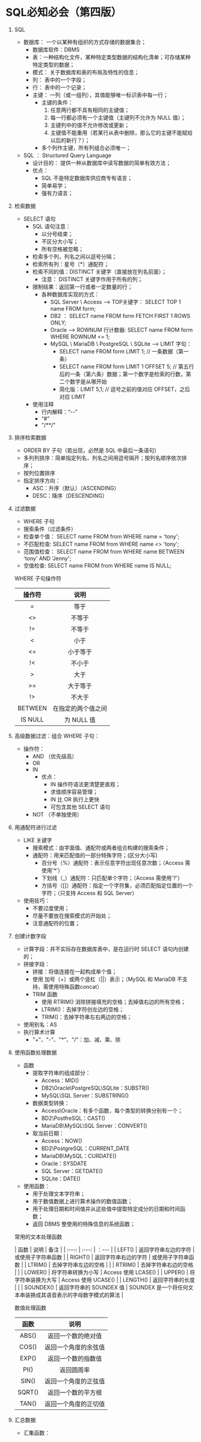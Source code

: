 #  SQL必知必会（第四版）
1. SQL
    +  数据库： 一个以某种有组织的方式存储的数据集合；
        +  数据库软件：DBMS
        +  表：一种结构化文件，某种特定类型数据的结构化清单；可存储某种特定类型的数据；
        +  模式： 关于数据库和表的布局及特性的信息；
        +  列： 表中的一个字段；
        +  行： 表中的一个记录；
        +  主键： 一列（或一组列），其值能够唯一标识表中每一行；
            +  主键的条件：
                1. 任意两行都不具有相同的主键值；
                2. 每一行都必须有一个主键值（主键列不允许为 NULL 值）；
                3. 主键列中的值不允许修改或更新；
                4. 主键值不能重用（若某行从表中删除，那么它的主键不能赋给以后的新行？）；
            +  多个列作主键，所有列组合必须唯一；
    +  SQL ： Structured Query Language
        +  设计目的： 提供一种从数据库中读写数据的简单有效方法；
        +  优点：
            +  SQL 不是特定数据库供应商专有语言；
            +  简单易学；
            +  强有力语言；
        
2. 检索数据
    +  SELECT 语句
        +  SQL 语句注意：
            +  以分号结束；
            +  不区分大小写；
            +  所有空格被忽略；
        +  检索多个列，列名之间以逗号分隔；
        +  检索所有列：星号（*）通配符；
        +  检索不同的值：DISTINCT 关键字（直接放在列名前面）；
            +  注意： DISTINCT 关键字作用于所有的列；
        +  限制结果：返回第一行或者一定数量的行；
            +  各种数据库实现的方式：
                +  SQL Server \ Access ——> TOP关键字： SELECT TOP 1 name FROM form;
                +  DB2 ： SELECT name FROM form FETCH FIRST 1 ROWS ONLY;
                +  Oracle ——> ROWNUM 行计数器: SELECT name FROM form WHERE ROWNUM <= 1;
                +  MySQL \ MariaDB \ PostgreSQL \ SQLite ——> LIMIT 字句：
                    +  SELECT name FROM form LIMIT 1; // 一条数据（第一条）
                    +  SELECT name FROM form LIMIT 1 OFFSET 5; // 第五行后的一条（第六条）数据；第一个数字是检索的行数，第二个数字是从哪开始
                    +  简化版：LIMIT 5,1; // 逗号之前的值对应 OFFSET，之后对应 LIMIT
        +  使用注释
            +  行内解释：“--”
            +  “#”
            +  "/**/"
        
3. 排序检索数据
    +  ORDER BY 子句（若出现，必然是 SQL 中最后一条语句）
    +  多列列排序：简单指定列名，列名之间用逗号隔开；按列名顺序依次排序；
    +  按列位置排序
    +  指定排序方向：
        +  ASC：升序（默认）（ASCENDING）
        +  DESC：降序（DESCENDING）
    
4.  过滤数据
    +  WHERE 子句
    +  搜索条件（过滤条件）
    +  检查单个值： SELECT name FROM from WHERE name = 'tony';
    +  不匹配检查:  SELECT name FROM from WHERE name <> 'tony';
    +  范围值检查： SELECT name FROM from WHERE name BETWEEN 'tony' AND 'Jenny';
    +  空值检查: SELECT name FROM from WHERE name IS NULL;

    WHERE  子句操作符  
    
    | 操作符 | 说明  |
    | :----:   | :----: |
    |  = | 等于
    | <> | 不等于 | 
    | != | 不等于 | 
    | < | 小于 | 
    | <= | 小于等于 | 
    | !< | 不小于 |
    |  \> | 大于 |
    | >= | 大于等于 | 
    | !> | 不大于 | 
    | BETWEEN | 在指定的两个值之间 |
    | IS NULL | 为 NULL 值 | 
            
5.  高级数据过滤：组合 WHERE 子句：
    +  操作符：
        +  AND  （优先级高）
        +  OR
        +  IN
            +  优点：
                +  IN 操作符语法更清楚更直观；
                +  求值顺序容易管理；
                +  IN 比 OR 执行上更快
                +  可包含其他 SELECT 语句
        +  NOT （不单独使用）
        
6.  用通配符进行过滤
    +  LIKE 关键字
        +  搜索模式：由字面值、通配符或两者组合构建的搜索条件；
        +  通配符：用来匹配值的一部分特殊字符；(区分大小写)
            +  百分号（%）通配符：表示任意字符出现任意次数；（Access 需使用'*'）
            +  下划线（_）通配符：只匹配单个字符；（Access 需使用'?'）
            +  方括号（[]）通配符：指定一个字符集，必须匹配指定位置的一个字符；（只支持 Access 和 SQL Server）
    +  使用技巧：
        +  不要过度使用；
        +  尽量不要放在搜索模式的开始处；
        +  注意通配符的位置；

7. 创建计数字段
    +  计算字段：并不实际存在数据库表中，是在运行时 SELECT 语句内创建的；
    +  拼接字段：
        +  拼接：将值连接在一起构成单个值；
        +  使用 加号（+）或两个竖杠（||）表示；（MySQL 和 MariaDB 不支持，需使用特殊函数concat）
        +  TRIM 函数
            +  使用 RTRIM() 消除拼接填充的空格；去掉值右边的所有空格；
            +  LTRIM()：去掉字符创左边的空格；
            +  TRIM()：去掉字符串左右两边的空格；
    +  使用别名：AS
    +  执行算术计算
        +  "+"、"-"、"*"、"/"：加、减、乘、除
        
8.  使用函数处理数据
    +  函数
        +  提取字符串的组成部分：
            +  Access：MID()
            +  DB2\Oracle\PostgreSQL\SQLite：SUBSTR()
            +  MySQL\SQL Server：SUBSTRING()
        +  数据类型转换：
            +  Access\Oracle：有多个函数，每个类型的转换分别有一个；
            +  BD2\PostfreSQL：CAST()
            +  MariaDB\MySQL\SQL Server：CONVERT()
        +  取当前日期：
            +  Access：NOW()
            +  BD2\PostgreSQL：CURRENT_DATE
            +  MariaDB\MySQL：CURDATE()
            +  Oracle：SYSDATE
            +  SQL Server：GETDATE()
            +  SQLite：DATE()
    +  使用函数：
        +  用于处理文本字符串；
        +  用于数值数据上进行算术操作的数值函数；
        +  用于处理日期和时间值并从这些值中提取特定成分的日期和时间函数；
        +  返回 DBMS 整使用的特殊信息的系统函数；

    常用的文本处理函数
    
    | 函数 | 说明 | 备注 |
    | :---: | :---: | ：--- |
    | LEFT() | 返回字符串左边的字符 | 或使用子字符串函数 |
    | RIGHT() | 返回字符串右边的字符 | 或使用子字符串函数 |
    | LTRIM() | 去掉字符串左边的空格 | |
    | RTRIM() | 去掉字符串右边的空格 | |
    | LOWER() | 将字符串转换为小写 | Access 使用 LCASE() |
    | UPPER() |  将字符串装换为大写 | Access 使用 UCASE() |
    | LENGTH() |  返回字符串的长度 | |
    | SOUNDEX() | 返回字符串的 SOUNDEX 值 | SOUNDEX 是一个将任何文本串装换成其语音表示的字母数字模式的算法 |
    
    数值处理函数
    
    |  函数  |  说明  |
    | :---: | :---: |
    | ABS() | 返回一个数的绝对值 |
    | COS() | 返回一个角度的余弦值 |
    | EXP() | 返回一个数的指数值 |
    | PI() | 返回圆周率 |
    | SIN() | 返回一个角度的正弦值 |
    | SQRT() | 返回一个数的平方根 |
    | TAN() | 返回一个角度的正切值 |
    
9. 汇总数据
    +  汇集函数：
